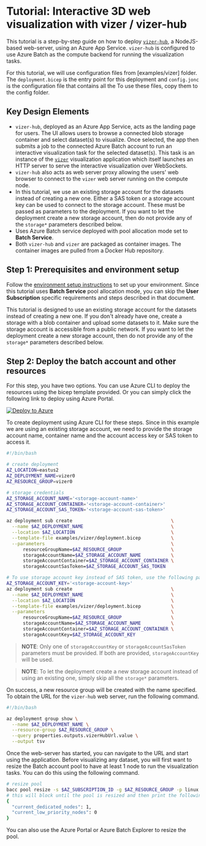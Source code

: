 # Tutorial: Interactive 3D web visualization with vizer / vizer-hub

This tutorial is a step-by-step guide on how to deploy [`vizer-hub`](https://github.com/utkarshayachit/vizer-hub),
a NodeJS-based web-server, using an Azure App Service. `vizer-hub` is configured to use Azure Batch as the compute backend
for running the visualization tasks.

For this tutorial, we will use configuration files from [examples/vizer] folder.
The `deployment.bicep` is the entry point for this deployment and `config.jonc` is the configuration file that contains all the
To use these files, copy them to the config folder.

## Key Design Elements

* `vizer-hub`, deployed as an Azure App Service, acts as the landing page for users. The UI allows users to browse
  a connected blob storage container and select dataset(s) to visualize. Once selected, the app then submits a
  job to the connected Azure Batch account to run an interactive visualization task for the selected dataset(s).
  This task is an instance of the [`vizer`](https://github.com/utarshayachit/vizer) visualization application
  which itself launches an HTTP server to serve the interactive visualization over WebSockets.
* `vizer-hub` also acts as web server proxy allowing the users' web browser to connect to the
  `vizer` web server running on the compute node.
* In this tutorial, we use an existing storage account for the datasets instead of creating a new one. Either a SAS token
  or a storage account key can be used to connect to the storage account. These must be passed as parameters to
  the deployment. If you want to let the deployment create a new storage account, then do not provide any of the
  `storage*` parameters described below.
* Uses Azure Batch service deployed with pool allocation mode set to **Batch Service**.
* Both `vizer-hub` and `vizer` are packaged as container images. The container images are pulled from a
  Docker Hub repository.

## Step 1: Prerequisites and environment setup

Follow the [environment setup instructions](./environment-setup.md) to set up your environment. Since
this tutorial uses **Batch Service** pool allocation mode, you can skip the **User Subscription** specific
requirements and  steps described in that document.

This tutorial is designed to use an existing storage account for the datasets instead of creating a new one. If you don't already
have one, create a storage with a blob container and upload some datasets to it. Make sure the storage account is accessible
from a public network. If you want to let the deployment create a new storage account, then do not provide any of the
`storage*` parameters described below.

## Step 2: Deploy the batch account and other resources

For this step, you have two options. You can use Azure CLI to deploy the resources using the bicep template provided. Or you can
simply click the following link to deploy using Azure Portal.

[![Deploy to Azure](https://aka.ms/deploytoazurebutton)](https://portal.azure.com/#create/Microsoft.Template/uri/https%3A%2F%2Fraw.githubusercontent.com%2Futkarshayachit%2Fazbatch-starter%2Fmain%2Ftemplates%2Fvizer_deploy.json)

To create deployment using Azure CLI for these steps. Since in this example we are using an existing storage account, we need to
provide the storage account name, container name and the account access key or SAS token to access it.

```bash 
#!/bin/bash

# create deployment
AZ_LOCATION=eastus2
AZ_DEPLOYMENT_NAME=vizer0
AZ_RESOURCE_GROUP=vizer0

# storage credentials
AZ_STORAGE_ACCOUNT_NAME='<storage-account-name>'
AZ_STORAGE_ACCOUNT_CONTAINER='<storage-account-container>'
AZ_STORAGE_ACCOUNT_SAS_TOKEN='<storage-account-sas-token>'

az deployment sub create                                    \
  --name $AZ_DEPLOYMENT_NAME                                \
  --location $AZ_LOCATION                                   \
  --template-file examples/vizer/deployment.bicep           \
  --parameters                                              \
      resourceGroupName=$AZ_RESOURCE_GROUP                  \
      storageAccountName=$AZ_STORAGE_ACCOUNT_NAME           \
      storageAccountContainer=$AZ_STORAGE_ACCOUNT_CONTAINER \
      storageAccountSasToken=$AZ_STORAGE_ACCOUNT_SAS_TOKEN

# To use storage account key instead of SAS token, use the following parameters instead.
AZ_STORAGE_ACCOUNT_KEY='<storage-account-key>'
az deployment sub create                                    \
  --name $AZ_DEPLOYMENT_NAME                                \
  --location $AZ_LOCATION                                   \
  --template-file examples/vizer/deployment.bicep           \
  --parameters                                              \
      resourceGroupName=$AZ_RESOURCE_GROUP                  \
      storageAccountName=$AZ_STORAGE_ACCOUNT_NAME           \
      storageAccountContainer=$AZ_STORAGE_ACCOUNT_CONTAINER \
      storageAccountKey=$AZ_STORAGE_ACCOUNT_KEY
```

> **NOTE**:
> Only one of `storageAccountKey` or `storageAccountSasToken` parameters must be provided.
> If both are provided, `storageAccountKey` will be used.

> **NOTE**:
> To let the deployment create a new storage account instead of using an existing one,
> simply skip all the `storage*` parameters.

On success, a new resource group will be created with the name specified.
To obtain the URL for the `vizer-hub` web server, run the following command.

```bash
#!/bin/bash

az deployment group show \
  --name $AZ_DEPLOYMENT_NAME \
  --resource-group $AZ_RESOURCE_GROUP \
  --query properties.outputs.vizerHubUrl.value \
  --output tsv
```

Once the web-server has started, you can navigate to the URL and start using the application. Before visualizing any dataset,
you will first want to resize the Batch account pool to have at least 1 node to run the visualization tasks. You can do this
using the following command.

```bash
# resize pool
bacc pool resize -s $AZ_SUBSCRIPTION_ID -g $AZ_RESOURCE_GROUP -p linux --target-dedicated-nodes 1
# this will block until the pool is resized and then print the following:
{
  "current_dedicated_nodes": 1,
  "current_low_priority_nodes": 0
}
```

You can also use the Azure Portal or Azure Batch Explorer to resize the pool.

